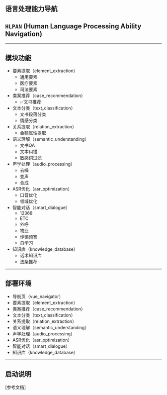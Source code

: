语言处理能力导航
---------------

## `HLPAN` (Human Language Processing Ability Navigation)

--------------

## 模块功能

* 要素提取（element_extraction）
  + 通用要素
  + 医疗要素
  + 司法要素
* 类案推荐（case_recommendation）
  + ✅文书推荐
* 文本分类（text_classification）
  + 文书段落分类
  + 情感分类
* 关系提取（relation_extraction）
  + 金额属性提取
* 语义理解（semantic_understanding）
  + 文书QA
  + 文本纠错
  + 敏感词过滤
* 声学处理（audio_processing）
  + 去噪
  + 变声
  + 合成
* ASR优化（asr_optimization）
  + 口音优化
  + 领域优化
* 智能对话（smart_dialogue）
  + 12368
  + ETC
  + 外呼
  + 物业
  + 诈骗预警
  + 自学习
* 知识库（knowledge_database）
  + 话术知识库
  + 法条推荐

---------

## 部署环境

* 导航页（vue_navigator）
* 要素提取（element_extraction）
* 类案推荐（case_recommendation）
* 文本分类（text_classification）
* 关系提取（relation_extraction）
* 语义理解（semantic_understanding）
* 声学处理（audio_processing）
* ASR优化（asr_optimization）
* 智能对话（smart_dialogue）
* 知识库（knowledge_database）

-----------

## 启动说明

[参考文档]
